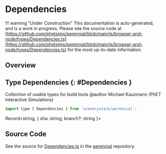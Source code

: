 # Dependencies

!!! warning "Under Construction"
    This documentation is auto-generated, and is a work in progress. Please see the source code at
    [https://github.com/phetsims/perennial/blob/main/js/browser-and-node/types/Dependencies.ts](https://github.com/phetsims/perennial/blob/main/js/browser-and-node/types/Dependencies.ts) for the most up-to-date information.

## Overview



## Type Dependencies {: #Dependencies }


Collection of usable types for build tools
@author Michael Kauzmann (PhET Interactive Simulations)

```js
import type { Dependencies } from 'scenerystack/perennial';
```


Record&lt;<span style="color: hsla(calc(var(--md-hue) + 180deg),80%,40%,1);">string</span>, { sha: <span style="color: hsla(calc(var(--md-hue) + 180deg),80%,40%,1);">string</span>; branch?: <span style="color: hsla(calc(var(--md-hue) + 180deg),80%,40%,1);">string</span> }&gt;



## Source Code

See the source for [Dependencies.ts](https://github.com/phetsims/perennial/blob/main/js/browser-and-node/types/Dependencies.ts) in the [perennial](https://github.com/phetsims/perennial) repository.
